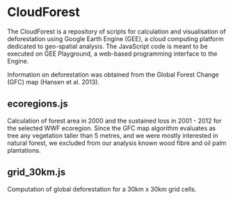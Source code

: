 CloudForest
=========

The CloudForest is a repository of scripts for calculation and visualisation of deforestation using Google Earth Engine (GEE), a cloud computing platform dedicated to geo-spatial analysis. The JavaScript code is meant to be executed on GEE Playground, a web-based programming interface to the Engine. 

Information on deforestation was obtained from the Global Forest Change (GFC) map (Hansen et al. 2013). 

ecoregions.js
---------
Calculation of forest area in 2000 and the sustained loss in 2001 - 2012 for the selected WWF ecoregion. Since the GFC map algorithm evaluates as tree any vegetation taller than 5 metres, and we were mostly interested in natural forest, we excluded from our analysis known wood fibre and oil palm plantations. 

grid_30km.js
---------
Computation of global deforestation for a 30km x 30km grid cells.
